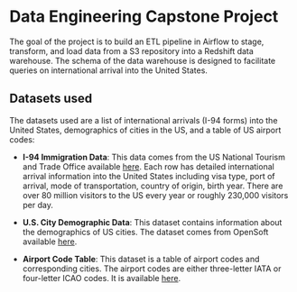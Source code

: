 # Data Engineering Capstone Project

The goal of the project is to build an ETL pipeline in Airflow to stage, transform, and load data from a S3 repository into a Redshift data warehouse. The schema of the data warehouse is designed to facilitate queries on international arrival into the United States. 

## Datasets used

The datasets used are a list of international arrivals (I-94 forms) into the United States, demographics of cities in the US, and a table of US airport codes:


- **I-94 Immigration Data**: This data comes from the US National Tourism and Trade Office available [here](https://travel.trade.gov/research/reports/i94/historical/2016.html). Each row has detailed international arrival information into the United States including visa type, port of arrival, mode of transportation, country of origin, birth year.  There are over 80 million visitors to the US every year or roughly 230,000 visitors per day.

- **U.S. City Demographic Data**: This dataset contains information about the demographics of US cities. The dataset comes from OpenSoft available [here](https://public.opendatasoft.com/explore/dataset/us-cities-demographics/export/). 

- **Airport Code Table**: This dataset is a table of airport codes and corresponding cities. The airport codes are either three-letter IATA or four-letter ICAO codes. It is available [here](https://datahub.io/core/airport-codes#data).
